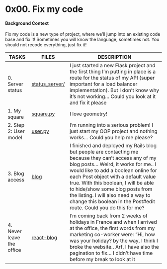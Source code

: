 <h1>0x00. Fix my code</h1>


<h4>Background Context</h4>

Fix my code is a new type of project, where we’ll jump into an existing code base and fix it!
Sometimes you will know the language, sometimes not.
You should not recode everything, just fix it!

| TASKS | FILES | DESCRIPTION |
|----|---|--------------|
| 0. Server status | [status_server/](https://github.com/Oliveth96/Fix_My_Code_Challenge/0x01-challenge/status_server/) | I just started a new Flask project and the first thing I’m putting in place is a route for the status of my API (super important for a load balancer implementation). But I don’t know why it’s not working… Could you look at it and fix it please |
| 1. My square | [square.py](https://github.com/Oliveth96/Fix_My_Code_Challenge/0x01-challenge/square.py)| I love geometry! |
| 2. Step 2: User model | [user.py](https://github.com/Oliveth96/Fix_My_Code_Challenge/0x01-challenge/user.py) | I’m running into a serious problem! I just start my OOP project and nothing works… Could you help me please? |
| 3. Blog access | [blog](https://github.com/Oliveth96/Fix_My_Code_Challenge/0x01-challenge/blog)| I finished and deployed my Rails blog but people are contacting me because they can’t access any of my blog posts… Weird, it works for me.. I would like to add a boolean online for each Post object with a default value true. With this boolean, I will be able to hide/show some blog posts from the listing. I will also need a way to change this boolean in the Post#edit route. Could you do this for me?|
| 4. Never leave the office | [react-blog](https://github.com/Oliveth96/Fix_My_Code_Challenge/0x01-challenge/react-blog)| I’m coming back from 2 weeks of holidays in France and when I arrived at the office, the first words from my marketing co-worker were: “Hi, how was your holiday? by the way, I think I broke the website.. Arf, I have also the pagination to fix… I didn’t have time before my break to look at it|


